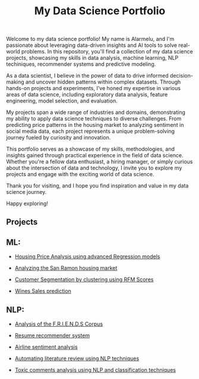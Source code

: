 <h1 align="center"> My Data Science Portfolio </h1> <br>

Welcome to my data science portfolio! My name is Alarmelu, and I'm passionate about leveraging data-driven insights and AI tools to solve real-world problems. 
In this repository, you'll find a collection of my data science projects, showcasing my skills in data analysis, machine learning, NLP techiniques, recommender systems and predictive modeling.

As a data scientist, I believe in the power of data to drive informed decision-making and uncover hidden patterns within complex datasets. Through hands-on projects and experiments, I've honed my expertise in various areas of data science, including exploratory data analysis, feature engineering, model selection, and evaluation.

My projects span a wide range of industries and domains, demonstrating my ability to apply data science techniques to diverse challenges. From predicting price patterns in the housing market to  analyzing sentiment in social media data, each project represents a unique problem-solving journey fueled by curiosity and innovation.

This portfolio serves as a showcase of my skills, methodologies, and insights gained through practical experience in the field of data science. Whether you're a fellow data enthusiast, a hiring manager, or simply curious about the intersection of data and technology, I invite you to explore my projects and engage with the exciting world of data science.

Thank you for visiting, and I hope you find inspiration and value in my data science journey.

Happy exploring!

## Projects

## ML:
  
  - [Housing Price Analysis using advanced Regression models](https://github.com/a-pmani/DataSciencePortfolio/blob/main/AdvancedRegression/HousingPriceAnalysis_EDA.ipynb)
    
- [Analyzing the San Ramon housing market](https://github.com/a-pmani/DataSciencePortfolio/blob/main/SanRamonHousingMarket/BAN612_SRHousingMarketAnalysis_AlarmeluPM_TJ6723.ipynb)

- [Customer Segmentation by clustering using RFM Scores](https://github.com/a-pmani/DataSciencePortfolio/blob/main/CustomerSegmentation/CustomerSegmentation_UKRetail%20.ipynb)

- [Wines Sales prediction](https://github.com/apmani/DataSciencePortfolio/blob/main/WineSalesPrediction/Dataexploration_VisualAnalysis_PCA.ipynb)
    
## NLP:
 
- [Analysis of the F.R.I.E.N.D.S Corpus](https://github.com/a-pmani/DataSciencePortfolio/blob/main/FRIENDSCorpus/description.txt)
  
- [Resume recommender system](https://github.com/a-pmani/DataSciencePortfolio/blob/main/ResumeRecommenderSystem/description.txt)
    
- [Airline sentiment analysis](https://github.com/a-pmani/DataSciencePortfolio/blob/main/TwitterAirlineSentimentAnalysis/AirlineSentiment_Analysis.ipynb)
    
- [Automating literature review using NLP techniques](https://github.com/a-pmani/DataSciencePortfolio/blob/main/LiteratureReviewRecSys/description.txt)

- [Toxic comments analysis using NLP and classification techniques](https://github.com/a-pmani/DataSciencePortfolio/blob/main/ToxicCommentsClassification/Toxiccomment_classification_NLP_ML.ipynb)
